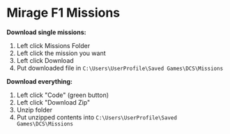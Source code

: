 # Mirage F1 Missions
**Download single missions:**
1. Left click Missions Folder
2. Left click the mission you want
3. Left click Download
4. Put downloaded file in `C:\Users\UserProfile\Saved Games\DCS\Missions`

**Download everything:**
1. Left click "Code" (green button)
2. Left click "Download Zip"
3. Unzip folder
4. Put unzipped contents into `C:\Users\UserProfile\Saved Games\DCS\Missions`
